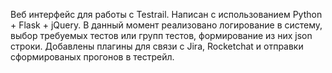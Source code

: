 Веб интерфейс для работы с Testrail.
Написан с использованием Python + Flask + jQuery.
В данный момент реализовано логирование в систему, выбор требуемых тестов или групп тестов, формирование из них json строки.
Добавлены плагины для связи с Jira, Rocketchat и отправки сформированых прогонов в тестрейл. 
